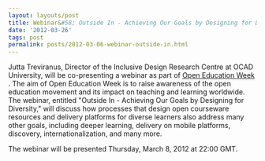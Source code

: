 ```yaml
---
layout: layouts/post
title: Webinar&#58; Outside In - Achieving Our Goals by Designing for Diversity
date: '2012-03-26'
tags: post
permalink: posts/2012-03-06-webinar-outside-in.html
---
```

<p>
    Jutta Treviranus, Director of the Inclusive Design Research Centre at OCAD University,
    will be co-presenting a webinar as part of
    <a href="http://www.openeducationweek.org/">Open Education Week</a>
    . The aim of Open Education Week is to raise awareness of the open education movement
     and its impact on teaching and learning worldwide. The webinar, entitled "Outside
     In - Achieving Our Goals by Designing for Diversity," will discuss how processes
     that design open courseware resources and delivery platforms for diverse learners
     also address many other goals, including deeper learning, delivery on mobile
     platforms, discovery, internationalization, and many more.
</p>
<p>
    The webinar will be presented Thursday, March 8, 2012 at 22:00 GMT.
</p>
